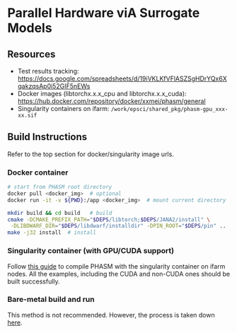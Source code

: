 
# Parallel Hardware viA Surrogate Models

## Resources
- Test results tracking: https://docs.google.com/spreadsheets/d/19iVKLKfVFlASZSgHDrYQx6XqakzqsAp0i52GIF5nEWs
- Docker images (libtorchx.x.x_cpu and libtorchx.x.x_cuda): https://hub.docker.com/repository/docker/xxmei/phasm/general
- Singularity containers on ifarm: `/work/epsci/shared_pkg/phasm-gpu_xxx-xx.sif`

## Build Instructions
Refer to the top section for docker/singularity image urls.

### Docker container

```bash
# start from PHASM root directory
docker pull <docker_img>  # optional
docker run -it -v ${PWD}:/app <docker_img>  # mount current directory

mkdir build && cd build   # build
cmake -DCMAKE_PREFIX_PATH="$DEPS/libtorch;$DEPS/JANA2/install" \
 -DLIBDWARF_DIR="$DEPS/libdwarf/installdir" -DPIN_ROOT="$DEPS/pin" ..
make -j32 install  # install
```
### Singularity container (with GPU/CUDA support)

Follow [this guide](docs/farm_guide_singularity.md) to compile PHASM with the singularity container on ifarm nodes.
All the examples, including the CUDA and non-CUDA ones should be built successfully.

### Bare-metal build and run
This method is not recommended. However, the process is taken down [here](/docs/bare_metal_build.md).

